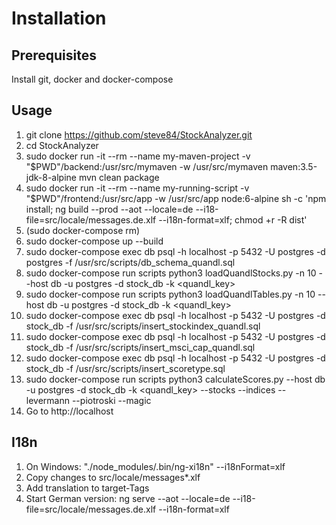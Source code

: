 # Installation

## Prerequisites
Install git, docker and docker-compose

<!--## Development
1. git clone https://github.com/steve84/StockAnalyzer.git
2. cd StockAnalyzer
3. sudo docker run -it --rm --name my-maven-project -v "$PWD"/backend:/usr/src/mymaven -w /usr/src/mymaven maven:3.5-jdk-8-alpine mvn clean package
4. sudo docker run -it --rm --name my-running-script -v "$PWD"/frontend:/usr/src/app -w /usr/src/app -p 4200:4200 node:6-alpine sh -c 'npm install; npm start'
5. (sudo docker-compose rm)
6. sudo docker-compose -f docker-compose.dev.yml up
7. sudo docker-compose exec db psql -h localhost -p 5432 -U postgres -d postgres -f /usr/src/scripts/db_schema.sql
8. sudo docker-compose run scripts python3 loadStocks.py -n 10 --host db -u postgres -d stock_db
9. sudo docker-compose run scripts python3 loadStockData.py -n 10 --host db -u postgres -d stock_db
10. sudo docker-compose exec db psql -h localhost -p 5432 -U postgres -d stock_db -f /usr/src/scripts/insert_stockindex.sql
11. sudo Go to http://localhost:4200

## Production-->
## Usage
1. git clone https://github.com/steve84/StockAnalyzer.git
2. cd StockAnalyzer
3. sudo docker run -it --rm --name my-maven-project -v "$PWD"/backend:/usr/src/mymaven -w /usr/src/mymaven maven:3.5-jdk-8-alpine mvn clean package
4. sudo docker run -it --rm --name my-running-script -v "$PWD"/frontend:/usr/src/app -w /usr/src/app node:6-alpine sh -c 'npm install; ng build --prod --aot --locale=de --i18-file=src/locale/messages.de.xlf --i18n-format=xlf; chmod +r -R dist'
5. (sudo docker-compose rm)
6. sudo docker-compose up --build
7. sudo docker-compose exec db psql -h localhost -p 5432 -U postgres -d postgres -f /usr/src/scripts/db_schema_quandl.sql
8. sudo docker-compose run scripts python3 loadQuandlStocks.py -n 10 --host db -u postgres -d stock_db -k <quandl_key>
9. sudo docker-compose run scripts python3 loadQuandlTables.py -n 10 --host db -u postgres -d stock_db -k <quandl_key>
10. sudo docker-compose exec db psql -h localhost -p 5432 -U postgres -d stock_db -f /usr/src/scripts/insert_stockindex_quandl.sql
10. sudo docker-compose exec db psql -h localhost -p 5432 -U postgres -d stock_db -f /usr/src/scripts/insert_msci_cap_quandl.sql
11. sudo docker-compose exec db psql -h localhost -p 5432 -U postgres -d stock_db -f /usr/src/scripts/insert_scoretype.sql
12. sudo docker-compose run scripts python3 calculateScores.py --host db -u postgres -d stock_db -k <quandl_key> --stocks --indices --levermann --piotroski --magic
13. Go to http://localhost

## I18n
1. On Windows: "./node_modules/.bin/ng-xi18n" --i18nFormat=xlf
2. Copy changes to src/locale/messages*.xlf
3. Add translation to target-Tags
4. Start German version: ng serve --aot --locale=de --i18-file=src/locale/messages.de.xlf --i18n-format=xlf